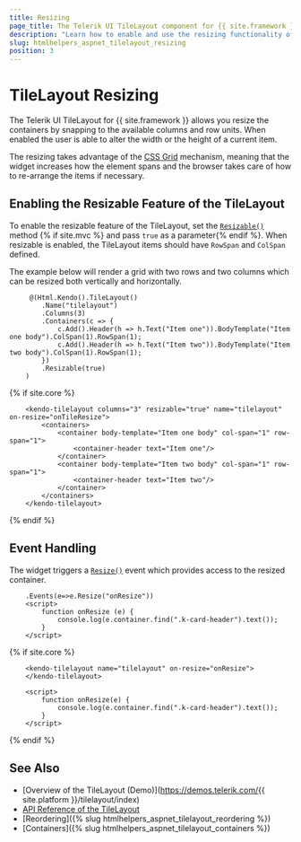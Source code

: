 ```yaml
---
title: Resizing
page_title: The Telerik UI TileLayout component for {{ site.framework }} Documentation - TileLayout Resizing
description: "Learn how to enable and use the resizing functionality of the Telerik UI TileLayout component for {{ site.framework }}."
slug: htmlhelpers_aspnet_tilelayout_resizing
position: 3
---
```


# TileLayout Resizing

The Telerik UI TileLayout for {{ site.framework }} allows you resize the containers by snapping to the available columns and row units. When enabled the user is able to alter the width or the height of a current item.

The resizing takes advantage of the [CSS Grid](https://css-tricks.com/snippets/css/complete-guide-grid/) mechanism, meaning that the widget increases how the element spans and the browser takes care of how to re-arrange the items if necessary.

## Enabling the Resizable Feature of the TileLayout

To enable the resizable feature of the TileLayout, set the [`Resizable()`](/api/Kendo.Mvc.UI.Fluent/TileLayoutBuilder#resizable) method {% if site.mvc %}
and pass `true` as a parameter{% endif %}. When resizable is enabled, the TileLayout items should have `RowSpan` and `ColSpan` defined.

The example below will render a grid with two rows and two columns which can be resized both vertically and horizontally.

```HtmlHelper
     @(Html.Kendo().TileLayout()
        .Name("tilelayout")
        .Columns(3)
        .Containers(c => {
            c.Add().Header(h => h.Text("Item one")).BodyTemplate("Item one body").ColSpan(1).RowSpan(1);
            c.Add().Header(h => h.Text("Item two")).BodyTemplate("Item two body").ColSpan(1).RowSpan(1);
        })
        .Resizable(true)
    )
```
{% if site.core %}
```TagHelper
    <kendo-tilelayout columns="3" resizable="true" name="tilelayout" on-resize="onTileResize">
        <containers>
            <container body-template="Item one body" col-span="1" row-span="1">
                <container-header text="Item one"/>
            </container>
            <container body-template="Item two body" col-span="1" row-span="1">
                <container-header text="Item two"/>
            </container>
        </containers>
    </kendo-tilelayout>
```
{% endif %}

## Event Handling

The widget triggers a [`Resize()`](/api/Kendo.Mvc.UI.Fluent/TileLayoutEventBuilder#resizesystemstringe) event which provides access to the resized container.

```HtmlHelper
    .Events(e=>e.Resize("onResize"))
    <script>
        function onResize (e) {
            console.log(e.container.find(".k-card-header").text());
        }
    </script>
```
{% if site.core %}
```TagHelper
    <kendo-tilelayout name="tilelayout" on-resize="onResize">
    </kendo-tilelayout>

    <script>
        function onResize(e) {
            console.log(e.container.find(".k-card-header").text());
        }
    </script>
```
{% endif %}

## See Also

* [Overview of the TileLayout (Demo)](https://demos.telerik.com/{{ site.platform }}/tilelayout/index)
* [API Reference of the TileLayout](/api/tilelayout)
* [Reordering]({% slug htmlhelpers_aspnet_tilelayout_reordering %})
* [Containers]({% slug htmlhelpers_aspnet_tilelayout_containers %})
